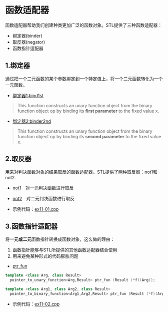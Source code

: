 # 函数适配器
函数适配器帮助我们创建种类更加广泛的函数对象。STL提供了三种函数适配器：
* 绑定器(binder)
* 取反器(negator)
* 函数指针适配器

## 1.绑定器
通过把一个二元函数的某个参数绑定到一个特定值上，将一个二元函数转化为一个一元函数。

* [绑定器1:bind1st](http://www.cplusplus.com/reference/functional/bind1st/)
> This function constructs an unary function object from the binary function object op by binding its **first parameter** to the fixed value x.
* [绑定器2:binder2nd](http://www.cplusplus.com/reference/functional/bind2nd/)
> This function constructs an unary function object from the binary function object op by binding its **second parameter** to the fixed value x.

## 2.取反器
用来对判决函数对象的结果取反的函数适配器。STL提供了两种取反器：not1和not2.

* [not1](http://www.cplusplus.com/reference/functional/not1/)　对一元判决函数进行取反

* [not2](http://www.cplusplus.com/reference/functional/not2/)　对二元判决函数进行取反

* 示例代码：[ex11-01.cpp](https://github.com/cjdao/stl_example/blob/master/ex11/ex11-01.cpp)

## 3.函数指针适配器
将**一元或二元**函数指针转换成函数对象，这么做的理由：
1. 函数指针能够与STL所提供的其他函数适配器结合使用
2. 用来避免某种形式的代码膨胀问题

* [ptr_fun](http://www.cplusplus.com/reference/functional/ptr_fun/)

```cpp
template <class Arg, class Result>
  pointer_to_unary_function<Arg,Result> ptr_fun (Result (*f)(Arg));

template <class Arg1, class Arg2, class Result>
  pointer_to_binary_function<Arg1,Arg2,Result> ptr_fun (Result (*f)(Arg1,Arg2));

```

* 示例代码：[ex11-02.cpp](https://github.com/cjdao/stl_example/blob/master/ex11/ex11-02.cpp)